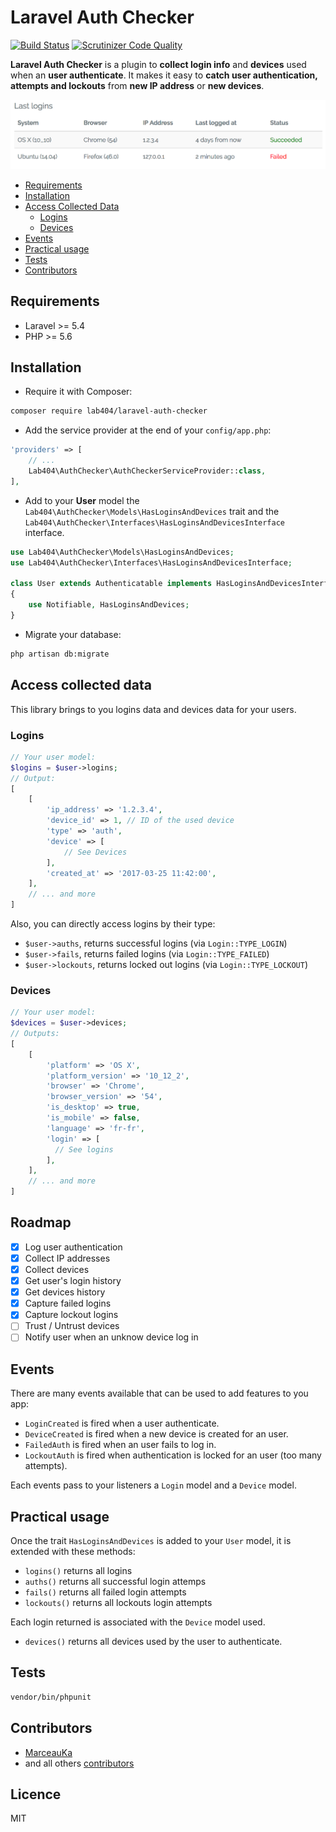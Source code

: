 # Laravel Auth Checker

[![Build Status](https://travis-ci.org/404labfr/laravel-auth-checker.svg?branch=master)](https://travis-ci.org/404labfr/laravel-auth-checker) [![Scrutinizer Code Quality](https://scrutinizer-ci.com/g/404labfr/laravel-auth-checker/badges/quality-score.png?b=master)](https://scrutinizer-ci.com/g/404labfr/laravel-auth-checker/?branch=master)

**Laravel Auth Checker** is a plugin to **collect login info** and **devices** used when an **user authenticate**. It makes it easy to **catch user authentication, attempts and lockouts** from **new IP address** or **new devices**.
  
![Example logins table](screenshot.png?raw=true)
 
- [Requirements](#requirements)
- [Installation](#installation)
- [Access Collected Data](#access-collected-data) 
    - [Logins](#logins) 
    - [Devices](#devices) 
- [Events](#events)
- [Practical usage](#practical-usage)
- [Tests](#tests)
- [Contributors](#contributors)


## Requirements

- Laravel >= 5.4
- PHP >= 5.6

## Installation

- Require it with Composer:
```bash
composer require lab404/laravel-auth-checker
```

- Add the service provider at the end of your `config/app.php`:
```php
'providers' => [
    // ...
    Lab404\AuthChecker\AuthCheckerServiceProvider::class,
],
```

- Add to your **User** model the `Lab404\AuthChecker\Models\HasLoginsAndDevices` trait and the `Lab404\AuthChecker\Interfaces\HasLoginsAndDevicesInterface` interface.

```php
use Lab404\AuthChecker\Models\HasLoginsAndDevices;
use Lab404\AuthChecker\Interfaces\HasLoginsAndDevicesInterface;

class User extends Authenticatable implements HasLoginsAndDevicesInterface
{
    use Notifiable, HasLoginsAndDevices;  
}
```

- Migrate your database:
```bash
php artisan db:migrate
```

## Access collected data

This library brings to you logins data and devices data for your users.

### Logins

```php
// Your user model:
$logins = $user->logins;
// Output: 
[
    [
        'ip_address' => '1.2.3.4',
        'device_id' => 1, // ID of the used device
        'type' => 'auth',
        'device' => [
            // See Devices
        ],
        'created_at' => '2017-03-25 11:42:00',
    ],
    // ... and more
]
```

Also, you can directly access logins by their type:
- `$user->auths`, returns successful logins (via `Login::TYPE_LOGIN`)
- `$user->fails`, returns failed logins (via `Login::TYPE_FAILED`)
- `$user->lockouts`, returns locked out logins (via `Login::TYPE_LOCKOUT`)

### Devices

```php
// Your user model:
$devices = $user->devices;
// Outputs:
[
    [
        'platform' => 'OS X',
        'platform_version' => '10_12_2',
        'browser' => 'Chrome',
        'browser_version' => '54',
        'is_desktop' => true,
        'is_mobile' => false,
        'language' => 'fr-fr',
        'login' => [
          // See logins
        ],
    ],
    // ... and more
]
```

## Roadmap

- [x] Log user authentication
- [x] Collect IP addresses
- [x] Collect devices
- [x] Get user's login history
- [x] Get devices history
- [x] Capture failed logins
- [x] Capture lockout logins
- [ ] Trust / Untrust devices
- [ ] Notify user when an unknow device log in

## Events

There are many events available that can be used to add features to you app:
- `LoginCreated` is fired when a user authenticate.
- `DeviceCreated` is fired when a new device is created for an user.
- `FailedAuth` is fired when an user fails to log in.
- `LockoutAuth` is fired when authentication is locked for an user (too many attempts).

Each events pass to your listeners a `Login` model and a `Device` model.
 
## Practical usage

Once the trait `HasLoginsAndDevices` is added to your `User` model, it is extended with these methods:

- `logins()` returns all logins
- `auths()` returns all successful login attemps
- `fails()` returns all failed login attempts
- `lockouts()` returns all lockouts login attempts

Each login returned is associated with the `Device` model used.

- `devices()` returns all devices used by the user to authenticate.

## Tests

```bash
vendor/bin/phpunit
```

## Contributors

- [MarceauKa](https://github.com/MarceauKa)
- and all others [contributors](https://github.com/404labfr/laravel-auth-checker/graphs/contributors)

## Licence

MIT
